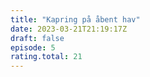 ```yaml
---
title: "Kapring på åbent hav"
date: 2023-03-21T21:19:17Z
draft: false
episode: 5
rating.total: 21
---
```


